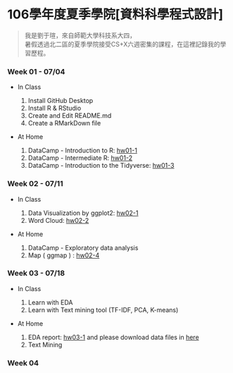 ﻿# 106學年度夏季學院[資料科學程式設計]
> 我是劉于瑄，來自師範大學科技系大四，    
> 暑假透過北二區的夏季學院接受CS+X六週密集的課程，在這裡記錄我的學習歷程。

### Week 01 - 07/04
* In Class
    1. Install GitHub Desktop
    2. Install R & RStudio
    3. Create and Edit README.md
    4. Create a RMarkDown file
    
* At Home
    1. DataCamp - Introduction to R: [hw01-1](https://yuly830914.github.io/CSX_RProject/week_01/hw01-1.html)
    2. DataCamp - Intermediate R: [hw01-2](https://yuly830914.github.io/CSX_RProject/week_01/hw01-2.html)
    3. DataCamp - Introduction to the Tidyverse: [hw01-3](https://yuly830914.github.io/CSX_RProject/week_01/hw01-3.html)

### Week 02 - 07/11
* In Class
    1. Data Visualization by ggplot2: [hw02-1](https://yuly830914.github.io/CSX_RProject/week_02/hw02-1.html)
    2. Word Cloud: [hw02-2](https://yuly830914.github.io/CSX_RProject/week_02/hw02-2.html)
    
* At Home
    1. DataCamp - Exploratory data analysis
    2. Map ( ggmap ) : [hw02-4](https://yuly830914.github.io/CSX_RProject/week_02/hw02-4.html)
    
### Week 03 - 07/18
* In Class
    1. Learn with EDA
    2. Learn with Text mining tool (TF-IDF, PCA, K-means)
    
* At Home
    1. EDA report: [hw03-1](https://yuly830914.github.io/CSX_RProject/week_03/hw03-1.html) and please download data files in [here](https://www.kaggle.com/c/instacart-market-basket-analysis/data)
    2. Text Mining
    
### Week 04
    
    